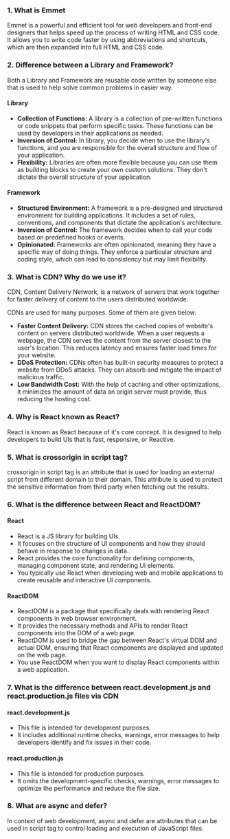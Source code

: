 <h3>1. What is Emmet</h3>
<p>Emmet is a powerful and efficient tool for web developers and front-end designers that helps speed up the process of writing HTML and CSS code. It allows you to write code faster by using abbreviations and shortcuts, which are then expanded into full HTML and CSS code. </p>

<h3>2. Difference between a Library and Framework?</h3>
<p>Both a Library and Framework are reusable code written by someone else that is used to help solve common problems in easier way.</p>
<h4>Library</h4>
<ul>
  <li><strong>Collection of Functions:</strong> A library is a collection of pre-written functions or code snippets that perform specific tasks. These functions can be used by developers in their applications as needed.</li>
  <li><strong>Inversion of Control:</strong> In library, you decide when to use the library's functions, and you are responsible for the overall structure and flow of your application.</li>
  <li><strong>Flexibility:</strong> Libraries are often more flexible because you can use them as building blocks to create your own custom solutions. They don't dictate the overall structure of your application.</li>
</ul>
<h4>Framework</h4>
<ul>
  <li><strong>Structured Environment:</strong> A framework is a pre-designed and structured environment for building applications. It includes a set of rules, conventions, and components that dictate the application's architecture.</li>
  <li><strong>Inversion of Control:</strong> The framework decides when to call your code based on predefined hooks or events.</li>
  <li><strong>Opinionated:</strong> Frameworks are often opinionated, meaning they have a specific way of doing things. They enforce a particular structure and coding style, which can lead to consistency but may limit flexibility.</li>
</ul>

<h3>3. What is CDN? Why do we use it?</h3>
<p>CDN, Content Delivery Network, is a network of servers that work together for faster delivery of content to the users distributed worldwide.</p>
<p>CDNs are used for many purposes. Some of them are given below:</p>
<ul>
  <li><strong>Faster Content Delivery:</strong> CDN stores the cached copies of website's content on servers distributed worldwide. When a user requests a webpage, the CDN serves the content from the server closest to the user's location. This reduces latency and ensures faster load times for your website.</li>
  <li><strong>DDoS Protection:</strong> CDNs often has built-in security measures to protect a website from DDoS attacks. They can absorb and mitigate the impact of malicious traffic.</li>
  <li><strong>Low Bandwidth Cost:</strong> With the help of caching and other optimizations, it minimizes the amount of data an origin server must provide, thus reducing the hosting cost.</li>
</ul>

<h3>4. Why is React known as React?</h3>
<p>React is known as React because of it's core concept. It is designed to help developers to build UIs that is fast, responsive, or Reactive.</p>

<h3>5. What is crossorigin in script tag?</h3>
<p>crossorigin in script tag is an attribute that is used for loading an external script from different domain to their domain. This attribute is used to protect the sensitive information from third party when fetching out the results.</p>

<h3>6. What is the difference between React and ReactDOM?</h3>
<h4>React</h4>
<ul>
  <li>React is a JS library for building UIs.</li>
  <li>It focuses on the structure of UI components and how they should behave in response to changes in data.</li>
  <li>React provides the core functionality for defining components, managing component state, and rendering UI elements.</li>
  <li>You typically use React when developing web and mobile applications to create reusable and interactive UI components.</li>
</ul>
<h4>ReactDOM</h4>
<ul>
  <li>ReactDOM is a package that specifically deals with rendering React components in web browser environment.</li>
  <li>It provides the necessary methods and APIs to render React components into the DOM of a web page.</li>
  <li>ReactDOM is used to bridge the gap between React's virtual DOM and actual DOM, ensuring that React components are displayed and updated on the web page.</li>
  <li>You use ReactDOM when you want to display React components within a web application.</li>
</ul>

<h3>7. What is the difference between react.development.js and react.production.js files via CDN</h3>
<h4>react.development.js</h4>
<ul>
  <li>This file is intended for development purposes.</li>
  <li>It includes additional runtime checks, warnings, error messages to help developers identify and fix issues in their code.</li>
</ul>
<h4>react.production.js</h4>
<ul>
  <li>This file is intended for production purposes.</li>
  <li>It omits the development-specific checks, warnings, error messages to optimize the performance and reduce the file size.</li>
</ul>

<h3>8. What are async and defer?</h3>
<p>In context of web development, async and defer are attributes that can be used in script tag to control loading and execution of JavaScript files.</p>
